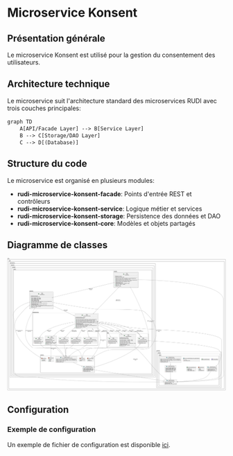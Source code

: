 # Microservice Konsent

## Présentation générale

Le microservice Konsent est utilisé pour la gestion du consentement des utilisateurs.

## Architecture technique

Le microservice suit l'architecture standard des microservices RUDI avec trois couches principales:

```mermaid
graph TD
    A[API/Facade Layer] --> B[Service Layer]
    B --> C[Storage/DAO Layer]
    C --> D[(Database)]
```
## Structure du code

Le microservice est organisé en plusieurs modules:

- **rudi-microservice-konsent-facade**: Points d'entrée REST et contrôleurs
- **rudi-microservice-konsent-service**: Logique métier et services
- **rudi-microservice-konsent-storage**: Persistence des données et DAO
- **rudi-microservice-konsent-core**: Modèles et objets partagés

## Diagramme de classes
![Diagramme de classes](../../../rudi-microservice/rudi-microservice-konsent/readme/rudi-microservice-konsent-storage-entities.png)

## Configuration

### Exemple de configuration

Un exemple de fichier de configuration est disponible [ici](../../../rudi-microservice/rudi-microservice-konsent/rudi-microservice-konsent-facade/src/main/resources/konsent-exemple.properties).

